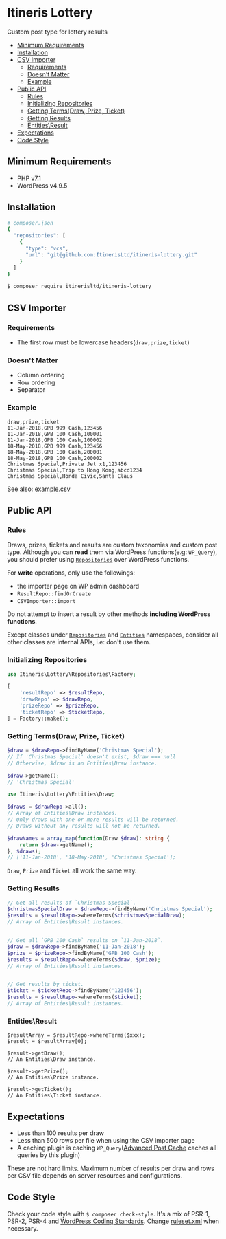 # Itineris Lottery

Custom post type for lottery results

<!-- START doctoc generated TOC please keep comment here to allow auto update -->
<!-- DON'T EDIT THIS SECTION, INSTEAD RE-RUN doctoc TO UPDATE -->


- [Minimum Requirements](#minimum-requirements)
- [Installation](#installation)
- [CSV Importer](#csv-importer)
  - [Requirements](#requirements)
  - [Doesn't Matter](#doesnt-matter)
  - [Example](#example)
- [Public API](#public-api)
  - [Rules](#rules)
  - [Initializing Repositories](#initializing-repositories)
  - [Getting Terms(Draw, Prize, Ticket)](#getting-termsdraw-prize-ticket)
  - [Getting Results](#getting-results)
  - [Entities\Result](#entities%5Cresult)
- [Expectations](#expectations)
- [Code Style](#code-style)

<!-- END doctoc generated TOC please keep comment here to allow auto update -->

## Minimum Requirements

- PHP v7.1
- WordPress v4.9.5

## Installation

```bash
# composer.json
{
  "repositories": [
    {
      "type": "vcs",
      "url": "git@github.com:ItinerisLtd/itineris-lottery.git"
    }
  ]
}
```

```bash
$ composer require itinerisltd/itineris-lottery
```

## CSV Importer

### Requirements

- The first row must be lowercase headers(`draw,prize,ticket`)

### Doesn't Matter

- Column ordering
- Row ordering
- Separator

### Example 

```
draw,prize,ticket
11-Jan-2018,GPB 999 Cash,123456
11-Jan-2018,GPB 100 Cash,100001
11-Jan-2018,GPB 100 Cash,100002
18-May-2018,GPB 999 Cash,123456
18-May-2018,GPB 100 Cash,200001
18-May-2018,GPB 100 Cash,200002
Christmas Special,Private Jet x1,123456
Christmas Special,Trip to Hong Kong,abcd1234
Christmas Special,Honda Civic,Santa Claus
```

See also: [example.csv](./example.csv)

## Public API

### Rules

Draws, prizes, tickets and results are custom taxonomies and custom post type. 
Although you can **read** them via WordPress functions(e.g: `WP_Query`), you should prefer using [`Repositories`](./src/Repositories) over WordPress functions. 


For **write** operations, only use the followings:
 - the importer page on WP admin dashboard
 - `ResultRepo::findOrCreate`
 - `CSVImporter::import`

Do not attempt to insert a result by other methods **including WordPress functions**.


Except classes under [`Repositories`](./src/Repositories) and [`Entities`](./src/Entities) namespaces, consider all other classes are internal APIs, i.e: don't use them.

### Initializing Repositories

```php
use Itineris\Lottery\Repositories\Factory;

[
    'resultRepo' => $resultRepo,
    'drawRepo' => $drawRepo,
    'prizeRepo' => $prizeRepo,
    'ticketRepo' => $ticketRepo,
] = Factory::make();
```

### Getting Terms(Draw, Prize, Ticket)

```php
$draw = $drawRepo->findByName('Christmas Special');
// If 'Christmas Special' doesn't exist, $draw === null 
// Otherwise, $draw is an Entities\Draw instance.

$draw->getName();
// 'Christmas Special'
```

```php
use Itineris\Lottery\Entities\Draw;

$draws = $drawRepo->all();
// Array of Entities\Draw instances.
// Only draws with one or more results will be returned.
// Draws without any results will not be returned.

$drawNames = array_map(function(Draw $draw): string {
    return $draw->getName();
}, $draws);
// ['11-Jan-2018', '18-May-2018', 'Christmas Special'];
```

`Draw`, `Prize` and `Ticket` all work the same way.

### Getting Results

```php
// Get all results of `Christmas Special`.
$christmasSpecialDraw = $drawRepo->findByName('Christmas Special');
$results = $resultRepo->whereTerms($christmasSpecialDraw);
// Array of Entities\Result instances.


// Get all `GPB 100 Cash` results on `11-Jan-2018`.
$draw = $drawRepo->findByName('11-Jan-2018');
$prize = $prizeRepo->findByName('GPB 100 Cash');
$results = $resultRepo->whereTerms($draw, $prize);
// Array of Entities\Result instances.


// Get results by ticket.
$ticket = $ticketRepo->findByName('123456');
$results = $resultRepo->whereTerms($ticket);
// Array of Entities\Result instances.
```

### Entities\Result

```
$resultArray = $resultRepo->whereTerms($xxx);
$result = $resultArray[0];

$result->getDraw();
// An Entities\Draw instance.

$result->getPrize();
// An Entities\Prize instance.

$result->getTicket();
// An Entities\Ticket instance.
```

## Expectations

- Less than 100 results per draw
- Less than 500 rows per file when using the CSV importer page
- A caching plugin is caching `WP_Query`([Advanced Post Cache](https://github.com/Automattic/advanced-post-cache/) caches all queries by this plugin) 

These are not hard limits. 
Maximum number of results per draw and rows per CSV file depends on server resources and configurations.

## Code Style

Check your code style with `$ composer check-style`. It's a mix of PSR-1, PSR-2, PSR-4 and [WordPress Coding Standards](https://github.com/WordPress-Coding-Standards/WordPress-Coding-Standards).
Change [ruleset.xml](./ruleset.xml) when necessary.
